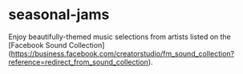 # seasonal-jams
Enjoy beautifully-themed music selections from artists listed on the [Facebook Sound Collection] (https://business.facebook.com/creatorstudio/fm_sound_collection?reference=redirect_from_sound_collection). 